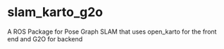 # slam_karto_g2o
A ROS Package for Pose Graph SLAM that uses open_karto for the front end and G2O for backend
